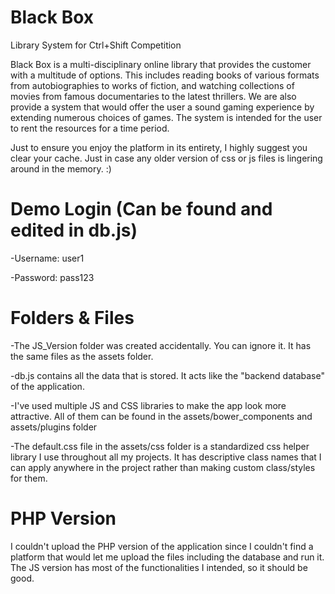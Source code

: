# Black Box
Library System for Ctrl+Shift Competition

Black Box is a multi-disciplinary online library that provides the customer with a multitude of options. This includes reading books of various formats from autobiographies to works of fiction, and watching collections of movies from famous documentaries  to the latest thrillers. We are also provide a system that would offer the user a sound gaming experience by extending numerous choices of games. The system is intended for the user to rent the resources for a time period.

Just to ensure you enjoy the platform in its entirety, I highly suggest you clear your cache. Just in case any older version of css or js files is lingering around in the memory. :)

# Demo Login (Can be found and edited in db.js)
-Username: user1

-Password: pass123

# Folders & Files
-The JS_Version folder was created accidentally. You can ignore it. It has the same files as the assets folder.

-db.js contains all the data that is stored. It acts like the "backend database" of the application.

-I've used multiple JS and CSS libraries to make the app look more attractive. All of them can be found in the assets/bower_components and assets/plugins folder

-The default.css file in the assets/css folder is a standardized css helper library I use throughout all my projects. It has descriptive class names that I can apply anywhere in the project rather than making custom class/styles for them.

# PHP Version
I couldn't upload the PHP version of the application since I couldn't find a platform that would let me upload the files including the database and run it. The JS version has most of the functionalities I intended, so it should be good.
